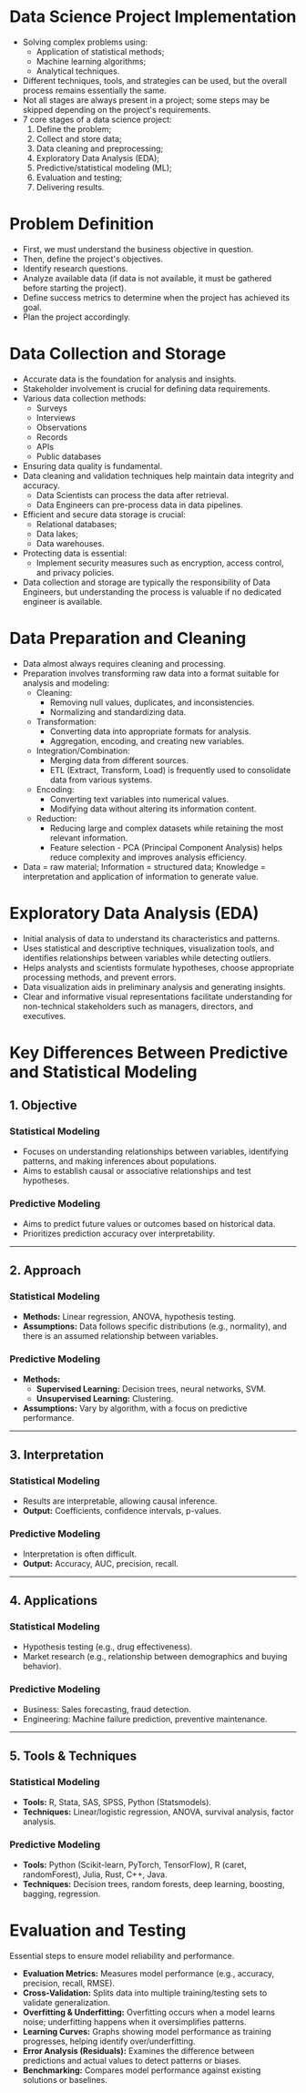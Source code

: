 # Data Science Project Implementation

- Solving complex problems using:
    - Application of statistical methods;
    - Machine learning algorithms;
    - Analytical techniques.
- Different techniques, tools, and strategies can be used, but the overall process remains essentially the same.
- Not all stages are always present in a project; some steps may be skipped depending on the project's requirements.
- 7 core stages of a data science project:
    1. Define the problem;
    2. Collect and store data;
    3. Data cleaning and preprocessing;
    4. Exploratory Data Analysis (EDA);
    5. Predictive/statistical modeling (ML);
    6. Evaluation and testing;
    7. Delivering results.

# Problem Definition

- First, we must understand the business objective in question.
- Then, define the project's objectives.
- Identify research questions.
- Analyze available data (if data is not available, it must be gathered before starting the project).
- Define success metrics to determine when the project has achieved its goal.
- Plan the project accordingly.

# Data Collection and Storage

- Accurate data is the foundation for analysis and insights.
- Stakeholder involvement is crucial for defining data requirements.
- Various data collection methods:
    - Surveys
    - Interviews
    - Observations
    - Records
    - APIs
    - Public databases
- Ensuring data quality is fundamental.
- Data cleaning and validation techniques help maintain data integrity and accuracy.
    - Data Scientists can process the data after retrieval.
    - Data Engineers can pre-process data in data pipelines.
- Efficient and secure data storage is crucial:
    - Relational databases;
    - Data lakes;
    - Data warehouses.
- Protecting data is essential:
    - Implement security measures such as encryption, access control, and privacy policies.
- Data collection and storage are typically the responsibility of Data Engineers, but understanding the process is valuable if no dedicated engineer is available.

# Data Preparation and Cleaning

- Data almost always requires cleaning and processing.
- Preparation involves transforming raw data into a format suitable for analysis and modeling:
    - Cleaning:
        - Removing null values, duplicates, and inconsistencies.
        - Normalizing and standardizing data.
    - Transformation:
        - Converting data into appropriate formats for analysis.
        - Aggregation, encoding, and creating new variables.
    - Integration/Combination:
        - Merging data from different sources.
        - ETL (Extract, Transform, Load) is frequently used to consolidate data from various systems.
    - Encoding:
        - Converting text variables into numerical values.
        - Modifying data without altering its information content.
    - Reduction:
        - Reducing large and complex datasets while retaining the most relevant information.
        - Feature selection - PCA (Principal Component Analysis) helps reduce complexity and improves analysis efficiency.
- Data = raw material; Information = structured data; Knowledge = interpretation and application of information to generate value.

# Exploratory Data Analysis (EDA)

- Initial analysis of data to understand its characteristics and patterns.
- Uses statistical and descriptive techniques, visualization tools, and identifies relationships between variables while detecting outliers.
- Helps analysts and scientists formulate hypotheses, choose appropriate processing methods, and prevent errors.
- Data visualization aids in preliminary analysis and generating insights.
- Clear and informative visual representations facilitate understanding for non-technical stakeholders such as managers, directors, and executives.

# Key Differences Between Predictive and Statistical Modeling

## 1. Objective

### Statistical Modeling
- Focuses on understanding relationships between variables, identifying patterns, and making inferences about populations.
- Aims to establish causal or associative relationships and test hypotheses.

### Predictive Modeling
- Aims to predict future values or outcomes based on historical data.
- Prioritizes prediction accuracy over interpretability.

---

## 2. Approach

### Statistical Modeling
- **Methods:** Linear regression, ANOVA, hypothesis testing.
- **Assumptions:** Data follows specific distributions (e.g., normality), and there is an assumed relationship between variables.

### Predictive Modeling
- **Methods:** 
  - **Supervised Learning:** Decision trees, neural networks, SVM.
  - **Unsupervised Learning:** Clustering.
- **Assumptions:** Vary by algorithm, with a focus on predictive performance.

---

## 3. Interpretation

### Statistical Modeling
- Results are interpretable, allowing causal inference.
- **Output:** Coefficients, confidence intervals, p-values.

### Predictive Modeling
- Interpretation is often difficult.
- **Output:** Accuracy, AUC, precision, recall.

---

## 4. Applications

### Statistical Modeling
- Hypothesis testing (e.g., drug effectiveness).
- Market research (e.g., relationship between demographics and buying behavior).

### Predictive Modeling
- Business: Sales forecasting, fraud detection.
- Engineering: Machine failure prediction, preventive maintenance.

---

## 5. Tools & Techniques

### Statistical Modeling
- **Tools:** R, Stata, SAS, SPSS, Python (Statsmodels).
- **Techniques:** Linear/logistic regression, ANOVA, survival analysis, factor analysis.

### Predictive Modeling
- **Tools:** Python (Scikit-learn, PyTorch, TensorFlow), R (caret, randomForest), Julia, Rust, C++, Java.
- **Techniques:** Decision trees, random forests, deep learning, boosting, bagging, regression.

# Evaluation and Testing

Essential steps to ensure model reliability and performance.

- **Evaluation Metrics:** Measures model performance (e.g., accuracy, precision, recall, RMSE).
- **Cross-Validation:** Splits data into multiple training/testing sets to validate generalization.
- **Overfitting & Underfitting:** Overfitting occurs when a model learns noise; underfitting happens when it oversimplifies patterns.
- **Learning Curves:** Graphs showing model performance as training progresses, helping identify over/underfitting.
- **Error Analysis (Residuals):** Examines the difference between predictions and actual values to detect patterns or biases.
- **Benchmarking:** Compares model performance against existing solutions or baselines.

